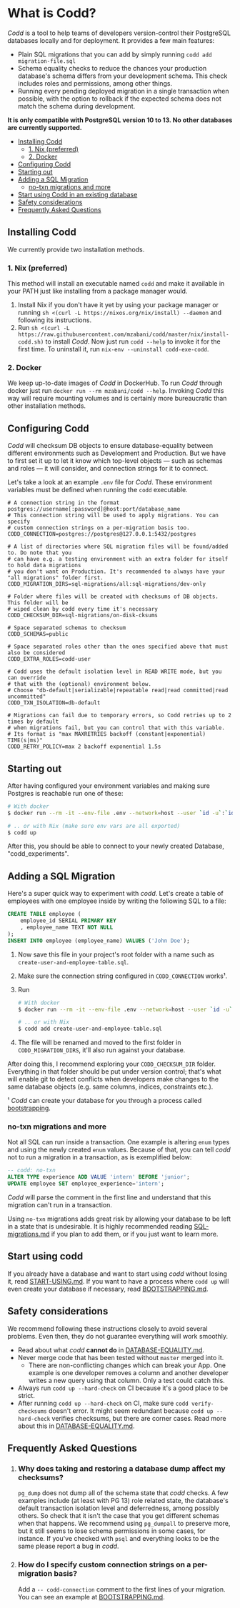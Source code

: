 # What is Codd?

_Codd_ is a tool to help teams of developers version-control their PostgreSQL databases locally and for deployment. It provides a few main features:

- Plain SQL migrations that you can add by simply running `codd add migration-file.sql`
- Schema equality checks to reduce the chances your production database's schema differs from your development schema. This check includes roles and permissions, among other things.
- Running every pending deployed migration in a single transaction when possible, with the option to rollback if the expected schema does not match the schema during development.

**It is only compatible with PostgreSQL version 10 to 13. No other databases are currently supported.**

<!-- vscode-markdown-toc -->
* [Installing Codd](#installing-codd)
	* [1. Nix (preferred)](#1-nix-preferred)
	* [2. Docker](#2-docker)
* [Configuring Codd](#configuring-codd)
* [Starting out](#starting-out)
* [Adding a SQL Migration](#adding-a-sql-migration)
	* [no-txn migrations and more](#no-txn-migrations-and-more)
* [Start using Codd in an existing database](#start-using-codd-in-an-existing-database)
* [Safety considerations](#safety-considerations)
* [Frequently Asked Questions](#frequently-asked-questions)

<!-- vscode-markdown-toc-config
	numbering=false
	autoSave=true
	/vscode-markdown-toc-config -->
<!-- /vscode-markdown-toc -->

## Installing Codd

We currently provide two installation methods.

### 1. Nix (preferred)

This method will install an executable named `codd` and make it available in your PATH just like installing from a package manager would.

1. Install Nix if you don't have it yet by using your package manager or running `sh <(curl -L https://nixos.org/nix/install) --daemon` and following its instructions.
2. Run `sh <(curl -L https://raw.githubusercontent.com/mzabani/codd/master/nix/install-codd.sh)` to install _Codd_. Now just run `codd --help` to invoke it for the first time. To uninstall it, run `nix-env --uninstall codd-exe-codd`.

### 2. Docker

We keep up-to-date images of _Codd_ in DockerHub. To run _Codd_ through docker just run `docker run --rm mzabani/codd --help`.
Invoking _Codd_ this way will require mounting volumes and is certainly more bureaucratic than other installation methods.

## Configuring Codd

_Codd_ will checksum DB objects to ensure database-equality between different environments such as Development and Production. But we have to first set it up to let it know which top-level objects — such as schemas and roles — it will consider, and connection strings for it to connect.

Let's take a look at an example `.env` file for _Codd_. These environment variables must be defined when running the `codd` executable.  

````.env
# A connection string in the format postgres://username[:password]@host:port/database_name
# This connection string will be used to apply migrations. You can specify
# custom connection strings on a per-migration basis too.
CODD_CONNECTION=postgres://postgres@127.0.0.1:5432/postgres

# A list of directories where SQL migration files will be found/added to. Do note that you
# can have e.g. a testing environment with an extra folder for itself to hold data migrations
# you don't want on Production. It's recommended to always have your "all migrations" folder first.
CODD_MIGRATION_DIRS=sql-migrations/all:sql-migrations/dev-only

# Folder where files will be created with checksums of DB objects. This folder will be
# wiped clean by codd every time it's necessary
CODD_CHECKSUM_DIR=sql-migrations/on-disk-cksums

# Space separated schemas to checksum
CODD_SCHEMAS=public

# Space separated roles other than the ones specified above that must also be considered
CODD_EXTRA_ROLES=codd-user

# Codd uses the default isolation level in READ WRITE mode, but you can override
# that with the (optional) environment below.
# Choose "db-default|serializable|repeatable read|read committed|read uncommitted"
CODD_TXN_ISOLATION=db-default

# Migrations can fail due to temporary errors, so Codd retries up to 2 times by default
# when migrations fail, but you can control that with this variable.
# Its format is "max MAXRETRIES backoff (constant|exponential) TIME(s|ms)"
CODD_RETRY_POLICY=max 2 backoff exponential 1.5s
````

## Starting out

After having configured your environment variables and making sure Postgres is reachable run one of these:

````bash
# With docker
$ docker run --rm -it --env-file .env --network=host --user `id -u`:`id -g` -v "$(pwd):/working-dir" mzabani/codd up

# .. or with Nix (make sure env vars are all exported)
$ codd up
````

After this, you should be able to connect to your newly created Database, "codd_experiments".

## Adding a SQL Migration

Here's a super quick way to experiment with _codd_. Let's create a table of employees with one employee inside by writing the following SQL to a file:

````sql
CREATE TABLE employee (
    employee_id SERIAL PRIMARY KEY
    , employee_name TEXT NOT NULL
);
INSERT INTO employee (employee_name) VALUES ('John Doe');
````

1. Now save this file in your project's root folder with a name such as `create-user-and-employee-table.sql`.
2. Make sure the connection string configured in `CODD_CONNECTION` works¹.
3. Run 
   
   ````bash
   # With docker
   $ docker run --rm -it --env-file .env --network=host --user `id -u`:`id -g` -v "$(pwd):/working-dir" mzabani/codd add create-user-and-employee-table.sql

   # .. or with Nix
   $ codd add create-user-and-employee-table.sql
   ````
4. The file will be renamed and moved to the first folder in `CODD_MIGRATION_DIRS`, it'll also run against your database.

After doing this, I recommend exploring your `CODD_CHECKSUM_DIR` folder. Everything in that folder should be put under version control; that's what will enable git to detect conflicts when developers make changes to the same database objects (e.g. same columns, indices, constraints etc.).

¹ _Codd_ can create your database for you through a process called [bootstrapping](docs/BOOTSTRAPPING.md).

### no-txn migrations and more

Not all SQL can run inside a transaction. One example is altering `enum` types and using the newly created `enum` values.
Because of that, you can tell *codd* not to run a migration in a transaction, as is exemplified below:

````sql
-- codd: no-txn
ALTER TYPE experience ADD VALUE 'intern' BEFORE 'junior';
UPDATE employee SET employee_experience='intern';
````

_Codd_ will parse the comment in the first line and understand that this migration can't run in a transaction.  

Using `no-txn` migrations adds great risk by allowing your database to be left in a state that is undesirable. It is highly recommended reading [SQL-migrations.md](docs/SQL-MIGRATIONS.md) if you plan to add them, or if you just want to learn more.

## Start using codd

If you already have a database and want to start using _codd_ without losing it, read [START-USING.md](docs/START-USING.md).
If you want to have a process where `codd up` will even create your database if necessary, read [BOOTSTRAPPING.md](docs/BOOTSTRAPPING.md).

## Safety considerations

We recommend following these instructions closely to avoid several problems. Even then, they do not guarantee everything will work smoothly.

- Read about what _codd_ **cannot do** in [DATABASE-EQUALITY.md](docs/DATABASE-EQUALITY.md#Delayedeffectinpg_catalog).  
- Never merge code that has been tested without `master` merged into it.
  - There are non-conflicting changes which can break your App. One example is one developer removes a column and another developer writes a new query using that column. Only a test could catch this.  
- Always run `codd up --hard-check` on CI because it's a good place to be strict.
- After running `codd up --hard-check` on CI, make sure `codd verify-checksums` doesn't error. It might seem redundant because `codd up --hard-check` verifies checksums, but there are corner cases. Read more about this in [DATABASE-EQUALITY.md](docs/DATABASE-EQUALITY.md#Delayedeffectinpg_catalog).

## Frequently Asked Questions

1. ### Why does taking and restoring a database dump affect my checksums?
   `pg_dump` does not dump all of the schema state that _codd_ checks. A few examples include (at least with PG 13) role related state, the database's default transaction isolation level and deferredness, among possibly others. So check that it isn't the case that you get different schemas when that happens. We recommend using `pg_dumpall` to preserve more, but it still seems to lose schema permissions in some cases, for instance. If you've checked with `psql` and everything looks to be the same please report a bug in _codd_.
2. ### How do I specify custom connection strings on a per-migration basis?
   Add a `-- codd-connection` comment to the first lines of your migration. You can see an example at [BOOTSTRAPPING.md](docs/BOOTSTRAPPING.md).